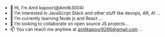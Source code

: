 - 👋 Hi, I’m Amit kapoor(@Amitk3004)
- 👀 I’m interested in JavaScript Stack and other stuff like devops, AR, AI ...
- 🌱 I’m currently learning Node js and React ...
- 💞️ I’m looking to collaborate on open source JS projects...
- 📫 You can reach me anytime at amitkapoor9266@gmail.com ...

<!---
Amitk3004/Amitk3004 is a ✨ special ✨ repository because its `README.md` (this file) appears on your GitHub profile.
You can click the Preview link to take a look at your changes.
--->

